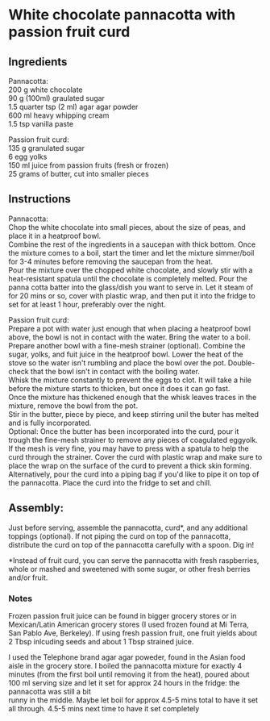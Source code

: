 # White chocolate pannacotta with passion fruit curd  
  
## Ingredients  
Pannacotta:  
200 g white chocolate  
90 g (100ml) graulated sugar  
1.5 quarter tsp (2 ml) agar agar powder  
600 ml heavy whipping cream  
1.5 tsp vanilla paste  

Passion fruit curd:  
135 g granulated sugar  
6 egg yolks  
150 ml juice from passion fruits (fresh or frozen)  
25 grams of butter, cut into smaller pieces  
  
## Instructions  
Pannacotta:  
Chop the white chocolate into small pieces, about the size of peas, and place it in a heatproof bowl.  
Combine the rest of the ingredients in a saucepan with thick bottom. Once the mixture comes to a boil, start the timer and let the mixture simmer/boil for 3-4 
minutes before removing the saucepan from the heat.  
Pour the mixture over the chopped white chocolate, and slowly stir with a heat-resistant spatula until the chocolate is completely melted.
Pour the panna cotta batter into the glass/dish you want to serve in. Let it steam of for 20 mins or so, cover with plastic wrap, and then put it into the fridge
to set for at least 1 hour, preferably over the night.  

Passion fruit curd:  
Prepare a pot with water just enough that when placing a heatproof bowl above, the bowl is not in contact with the water. Bring the water to a boil. Prepare another 
bowl with a fine-mesh strainer (optional).
Combine the sugar, yolks, and fuit juice in the heatproof bowl. Lower the heat of the stove so the water isn't rumbling and place the bowl over the pot. 
Double-check that the bowl isn't in contact with the boiling water.  
Whisk the mixture constantly to prevent the eggs to clot. It will take a hile before the mixture starts to thicken, but once it does it can go fast.  
Once the mixture has thickened enough that the whisk leaves traces in the mixture, remove the bowl from the pot.  
Stir in the butter, piece by piece, and keep stirring unil the buter has melted and is fully incorporated.  
Optional: Once the butter has been incorporated into the curd, pour it trough the fine-mesh strainer to remove any pieces of coagulated eggyolk. If the mesh is 
very fine, you may have to press with a spatula to help the curd through the strainer.
Cover the curd with plastic wrap and make sure to place the wrap on the surface of the curd to prevent a thick skin forming. Alternatively, pour the curd into a 
piping bag if you'd like to pipe it on top of the pannacotta. Place the curd into the fridge to set and chill.  

## Assembly:  
Just before serving, assemble the pannacotta, curd*, and any additional toppings (optional). If not piping the curd on top of the pannacotta, distribute the curd on 
top of the pannacotta carefully with a spoon. Dig in!    

*Instead of fruit curd, you can serve the pannacotta with fresh raspberries, whole or mashed and sweetened with some sugar, or other fresh berries and/or fruit.  

### Notes
Frozen passion fruit juice can be found in bigger grocery stores or in Mexican/Latin American grocery stores (I used frozen found at Mi Terra, San Pablo Ave, 
Berkeley). If using fresh passion fruit, one fruit yields about 2 Tbsp inlcuding seeds and about 1 Tbsp strained juice.  

I used the Telephone brand agar agar poweder, found in the Asian food aisle in the grocery store. I boiled the pannacotta mixture for exactly 4 minutes (from the 
first boil until removing it from the heat), poured about 100 ml serving size and let it set for approx 24 hours in the fridge: the pannacotta was still a bit  
runny in the middle. Maybe let boil for approx 4.5-5 mins total to have it set all through.
4.5-5 mins next time to have it set completely
